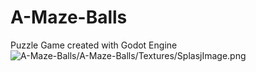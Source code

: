 # A-Maze-Balls
Puzzle Game created with Godot Engine
![A-Maze-Balls/A-Maze-Balls/Textures/SplasjImage.png](A-Maze-Balls/Textures/SplasjImage.png)
